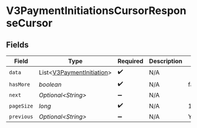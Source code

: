 # V3PaymentInitiationsCursorResponseCursor


## Fields

| Field                                                                    | Type                                                                     | Required                                                                 | Description                                                              | Example                                                                  |
| ------------------------------------------------------------------------ | ------------------------------------------------------------------------ | ------------------------------------------------------------------------ | ------------------------------------------------------------------------ | ------------------------------------------------------------------------ |
| `data`                                                                   | List\<[V3PaymentInitiation](../../models/shared/V3PaymentInitiation.md)> | :heavy_check_mark:                                                       | N/A                                                                      |                                                                          |
| `hasMore`                                                                | *boolean*                                                                | :heavy_check_mark:                                                       | N/A                                                                      | false                                                                    |
| `next`                                                                   | *Optional\<String>*                                                      | :heavy_minus_sign:                                                       | N/A                                                                      |                                                                          |
| `pageSize`                                                               | *long*                                                                   | :heavy_check_mark:                                                       | N/A                                                                      | 15                                                                       |
| `previous`                                                               | *Optional\<String>*                                                      | :heavy_minus_sign:                                                       | N/A                                                                      | YXVsdCBhbmQgYSBtYXhpbXVtIG1heF9yZXN1bHRzLol=                             |